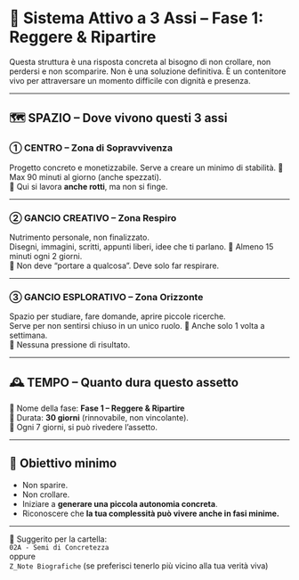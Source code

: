 # 🌱 Sistema Attivo a 3 Assi – Fase 1: Reggere & Ripartire

Questa struttura è una risposta concreta al bisogno di non crollare, non perdersi e non scomparire.
Non è una soluzione definitiva. È un contenitore vivo per attraversare un momento difficile con dignità e presenza.

---

## 🗺 SPAZIO – Dove vivono questi 3 assi

### ① CENTRO – Zona di Sopravvivenza
Progetto concreto e monetizzabile. Serve a creare un minimo di stabilità.
📍 Max 90 minuti al giorno (anche spezzati).  
📌 Qui si lavora **anche rotti**, ma non si finge.

---

### ② GANCIO CREATIVO – Zona Respiro
Nutrimento personale, non finalizzato.  
Disegni, immagini, scritti, appunti liberi, idee che ti parlano.
📍 Almeno 15 minuti ogni 2 giorni.  
📌 Non deve “portare a qualcosa”. Deve solo far respirare.

---

### ③ GANCIO ESPLORATIVO – Zona Orizzonte
Spazio per studiare, fare domande, aprire piccole ricerche.  
Serve per non sentirsi chiuso in un unico ruolo.
📍 Anche solo 1 volta a settimana.  
📌 Nessuna pressione di risultato.

---

## 🕰 TEMPO – Quanto dura questo assetto

🔸 Nome della fase: **Fase 1 – Reggere & Ripartire**  
📅 Durata: **30 giorni** (rinnovabile, non vincolante).  
📌 Ogni 7 giorni, si può rivedere l’assetto.

---

## 🎯 Obiettivo minimo

- Non sparire.
- Non crollare.
- Iniziare a **generare una piccola autonomia concreta**.
- Riconoscere che **la tua complessità può vivere anche in fasi minime.**

---

📁 Suggerito per la cartella:  
`02A - Semi di Concretezza`  
oppure  
`Z_Note Biografiche` (se preferisci tenerlo più vicino alla tua verità viva)

